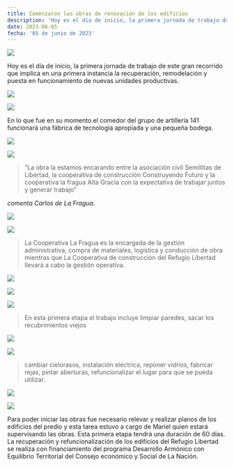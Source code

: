 ```yaml
---
title: Comenzaron las obras de renovación de los edificios
description: 'Hoy es el día de inicio, la primera jornada de trabajo de este gran recorrido.'
date: 2023-06-05
fecha: '05 de junio de 2023'
---
```


![](/assets/images/2023-06-05-comenzaron-obras-renovacion/_DSC0587.00_02_07_04.Imagen_fija042.jpg)

Hoy es el día de inicio, la primera jornada de trabajo de este gran recorrido que implica en una primera instancia la recuperación, remodelación y puesta en funcionamiento de nuevas unidades productivas.

![](/assets/images/2023-06-05-comenzaron-obras-renovacion/Secuencia_02.00_09_13_18.Imagen_fija021.jpg)

![](/assets/images/2023-06-05-comenzaron-obras-renovacion/Secuencia_02.00_10_38_19.Imagen_fija029.jpg)

 En lo que fue en su momento  el comedor del grupo de artillería 141 funcionará una fábrica de tecnología apropiada y una pequeña bodega.

![](/assets/images/2023-06-05-comenzaron-obras-renovacion/Secuencia_02.00_06_24_17.Imagen_fija001.jpg)

![](/assets/images/2023-06-05-comenzaron-obras-renovacion/Secuencia_02.00_07_15_12.Imagen_fija004.jpg)

> “La obra la estamos encarando entre  la asociación civil Semillitas de Libertad, la cooperativa de construcción  Construyendo Futuro y la cooperativa la fragua Alta Gracia con la expectativa de trabajar juntos y generar trabajo”

*comenta Carlos de La Fragua.*

![](/assets/images/2023-06-05-comenzaron-obras-renovacion/Secuencia_02.00_10_03_14.Imagen_fija025.jpg)

![](/assets/images/2023-06-05-comenzaron-obras-renovacion/Secuencia_02.00_08_19_17.Imagen_fija012.jpg)

> La Cooperativa La Fragua es la encargada de la gestión administrativa, compra de materiales, logística y conducción de obra mientras que La Cooperativa de construcción del Refugio Libertad llevará a cabo la gestión operativa.

![](/assets/images/2023-06-05-comenzaron-obras-renovacion/Secuencia_02.00_08_49_02.Imagen_fija018.jpg)

![](/assets/images/2023-06-05-comenzaron-obras-renovacion/Secuencia_02.00_09_39_08.Imagen_fija022.jpg)

![](/assets/images/2023-06-05-comenzaron-obras-renovacion/Secuencia_02.00_08_58_16.Imagen_fija019.jpg)

> En esta primera etapa el trabajo incluye limpiar paredes, sacar los recubrimientos viejos

![](/assets/images/2023-06-05-comenzaron-obras-renovacion/Secuencia_02.00_08_38_08.Imagen_fija016.jpg)

![](/assets/images/2023-06-05-comenzaron-obras-renovacion/Secuencia_02.00_07_51_04.Imagen_fija009.jpg)

> cambiar cielorasos, instalación eléctrica, reponer vidrios, fabricar rejas, pintar aberturas, refuncionalizar el lugar para que se pueda utilizar.

![](/assets/images/2023-06-05-comenzaron-obras-renovacion/Secuencia_02.00_07_55_17.Imagen_fija010.jpg)

![](/assets/images/2023-06-05-comenzaron-obras-renovacion/Secuencia_02.00_06_35_11.Imagen_fija002.jpg)

Para poder iniciar las obras fue necesario relevar y realizar planos de los edificios del predio y esta tarea estuvo a cargo de Mariel quien estará supervisando  las obras. Esta primera etapa tendrá una duración de 60 días. La recuperación y refuncionalización de los edificios del Refugio Libertad se realiza con financiamiento del programa Desarrollo Armónico con Equilibrio Territorial del Consejo económico y Social de La Nación.
